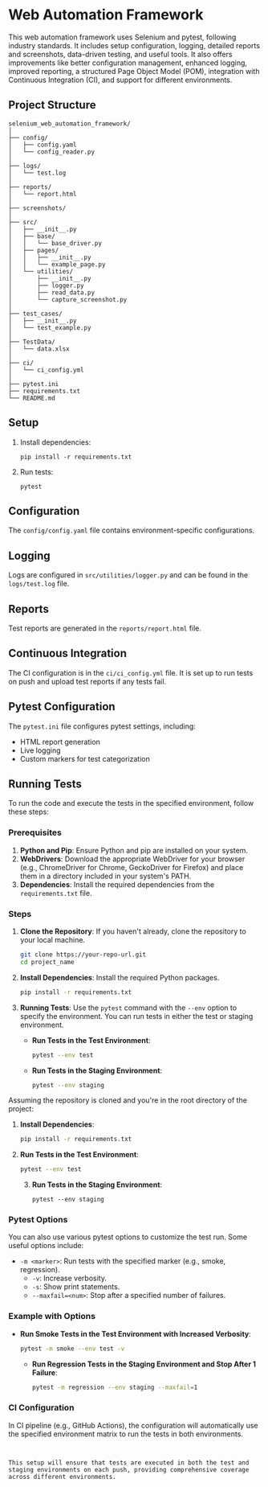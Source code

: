 # Web Automation Framework

This web automation framework uses Selenium and pytest, following industry standards. It includes setup configuration, logging, detailed reports and screenshots, data-driven testing, and useful tools. It also offers improvements like better configuration management, enhanced logging, improved reporting, a structured Page Object Model (POM), integration with Continuous Integration (CI), and support for different environments.

## Project Structure

    selenium_web_automation_framework/
    │
    ├── config/
    │   ├── config.yaml
    │   └── config_reader.py
    │
    ├── logs/
    │   └── test.log
    │
    ├── reports/
    │   └── report.html
    │
    ├── screenshots/
    │
    ├── src/
    │   ├── __init__.py
    │   ├── base/
    │   │   └── base_driver.py
    │   ├── pages/
    │   │   ├── __init__.py
    │   │   └── example_page.py
    │   └── utilities/
    │       ├── __init__.py
    │       ├── logger.py
    │       ├── read_data.py
    │       └── capture_screenshot.py
    │
    ├── test_cases/
    │   ├── __init__.py
    │   └── test_example.py
    │
    ├── TestData/
    │   └── data.xlsx
    │
    ├── ci/
    │   └── ci_config.yml
    │
    ├── pytest.ini
    ├── requirements.txt
    └── README.md

## Setup

1. Install dependencies:
   ```
   pip install -r requirements.txt
   ```

2. Run tests:
   ```
   pytest
   ```

## Configuration

The `config/config.yaml` file contains environment-specific configurations.

## Logging

Logs are configured in `src/utilities/logger.py` and can be found in the `logs/test.log` file.

## Reports

Test reports are generated in the `reports/report.html` file.

## Continuous Integration

The CI configuration is in the `ci/ci_config.yml` file. It is set up to run tests on push and upload test reports if any tests fail.

## Pytest Configuration

The `pytest.ini` file configures pytest settings, including:
- HTML report generation
- Live logging
- Custom markers for test categorization

## Running Tests

To run the code and execute the tests in the specified environment, follow these steps:

### Prerequisites

1. **Python and Pip**: Ensure Python and pip are installed on your system.
2. **WebDrivers**: Download the appropriate WebDriver for your browser (e.g., ChromeDriver for Chrome, GeckoDriver for Firefox) and place them in a directory included in your system's PATH.
3. **Dependencies**: Install the required dependencies from the `requirements.txt` file.

### Steps

   1. **Clone the Repository**: If you haven't already, clone the repository to your local machine.
      ```sh
      git clone https://your-repo-url.git
      cd project_name
      ```

2. **Install Dependencies**: Install the required Python packages.
   ```sh
   pip install -r requirements.txt
   ```

3. **Running Tests**: Use the `pytest` command with the `--env` option to specify the environment. You can run tests in either the test or staging environment.

   - **Run Tests in the Test Environment**:
     ```sh
     pytest --env test
     ```

   - **Run Tests in the Staging Environment**:
     ```sh
     pytest --env staging
     ```

Assuming the repository is cloned and you're in the root directory of the project:

1. **Install Dependencies**:
   ```sh
   pip install -r requirements.txt
   ```

2. **Run Tests in the Test Environment**:
   ```sh
   pytest --env test
   ```

   3. **Run Tests in the Staging Environment**:
      ```
      pytest --env staging
      ```

### Pytest Options

You can also use various pytest options to customize the test run. Some useful options include:

- `-m <marker>`: Run tests with the specified marker (e.g., smoke, regression).
  - `-v`: Increase verbosity.
  - `-s`: Show print statements.
  - `--maxfail=<num>`: Stop after a specified number of failures.

### Example with Options

   - **Run Smoke Tests in the Test Environment with Increased Verbosity**:
     ```sh
     pytest -m smoke --env test -v
     ```
   
     - **Run Regression Tests in the Staging Environment and Stop After 1 Failure**:
       ```sh
       pytest -m regression --env staging --maxfail=1
       ```

### CI Configuration

In CI pipeline (e.g., GitHub Actions), the configuration will automatically use the specified environment matrix to run the tests in both environments.

```


This setup will ensure that tests are executed in both the test and staging environments on each push, providing comprehensive coverage across different environments.
